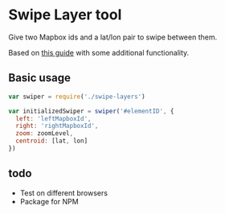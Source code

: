 # Swipe Layer tool

Give two Mapbox ids and a lat/lon pair to swipe between them. 

Based on [this guide](https://www.mapbox.com/mapbox.js/example/v1.0.0/swipe-layers/) with some additional functionality.

## Basic usage
```javascript
var swiper = require('./swipe-layers')

var initializedSwiper = swiper('#elementID', {
  left: 'leftMapboxId',
  right: 'rightMapboxId',
  zoom: zoomLevel,
  centroid: [lat, lon]
})
```

## todo
- Test on different browsers
- Package for NPM
